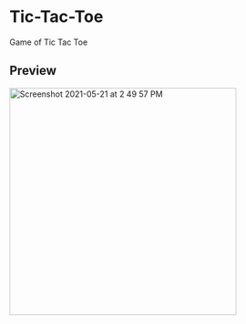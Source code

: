 # Tic-Tac-Toe
Game of Tic Tac Toe
##  Preview
<img width="398" alt="Screenshot 2021-05-21 at 2 49 57 PM" src="https://user-images.githubusercontent.com/73153087/119115739-228b5b00-ba45-11eb-9fdb-5787cead6c6a.png">
